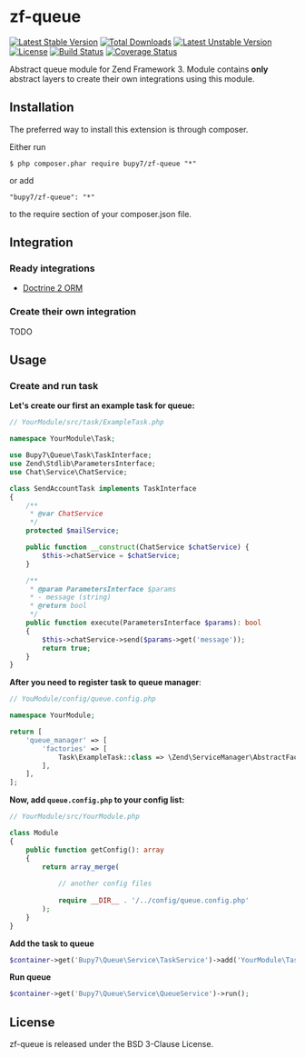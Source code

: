 zf-queue
========

[![Latest Stable Version](https://poser.pugx.org/bupy7/zf-queue/v/stable)](https://packagist.org/packages/bupy7/zf-queue)
[![Total Downloads](https://poser.pugx.org/bupy7/zf-queue/downloads)](https://packagist.org/packages/bupy7/zf-queue)
[![Latest Unstable Version](https://poser.pugx.org/bupy7/zf-queue/v/unstable)](https://packagist.org/packages/bupy7/zf-queue)
[![License](https://poser.pugx.org/bupy7/zf-queue/license)](https://packagist.org/packages/bupy7/zf-queue)
[![Build Status](https://travis-ci.org/bupy7/zf-queue.svg?branch=master)](https://travis-ci.org/bupy7/zf-queue)
[![Coverage Status](https://coveralls.io/repos/github/bupy7/zf-queue/badge.svg?branch=master)](https://coveralls.io/github/bupy7/zf-queue?branch=master)

Abstract queue module for Zend Framework 3. Module contains **only** abstract layers to create
their own integrations using this module.

Installation
------------

The preferred way to install this extension is through composer.

Either run

```
$ php composer.phar require bupy7/zf-queue "*"
```

or add

```
"bupy7/zf-queue": "*"
```

to the require section of your composer.json file.

Integration
-----------

### Ready integrations

- [Doctrine 2 ORM](example/QueueDoctrine)

### Create their own integration

TODO

Usage
-----

### Create and run task

**Let's create our first an example task for queue:**

```php
// YourModule/src/task/ExampleTask.php

namespace YourModule\Task;

use Bupy7\Queue\Task\TaskInterface;
use Zend\Stdlib\ParametersInterface;
use Chat\Service\ChatService;

class SendAccountTask implements TaskInterface
{
    /**
     * @var ChatService
     */
    protected $mailService;

    public function __construct(ChatService $chatService) {
        $this->chatService = $chatService;
    }

    /**
     * @param ParametersInterface $params
     * - message (string)
     * @return bool
     */
    public function execute(ParametersInterface $params): bool
    {
        $this->chatService->send($params->get('message'));
        return true;
    }
}
```

**After you need to register task to queue manager**:

```php
// YouModule/config/queue.config.php

namespace YourModule;

return [
    'queue_manager' => [
        'factories' => [
            Task\ExampleTask::class => \Zend\ServiceManager\AbstractFactory\ReflectionBasedAbstractFactory::class,
        ],
    ],
];
```

**Now, add `queue.config.php` to your config list:**

```php
// YourModule/src/YourModule.php

class Module
{
    public function getConfig(): array
    {
        return array_merge(
            
            // another config files
            
            require __DIR__ . '/../config/queue.config.php'
        );
    }
}
```

**Add the task to queue**

```php
$container->get('Bupy7\Queue\Service\TaskService')->add('YourModule\Task\ExampleTask');
```

**Run queue**

```php
$container->get('Bupy7\Queue\Service\QueueService')->run();
```

License
-------

zf-queue is released under the BSD 3-Clause License.